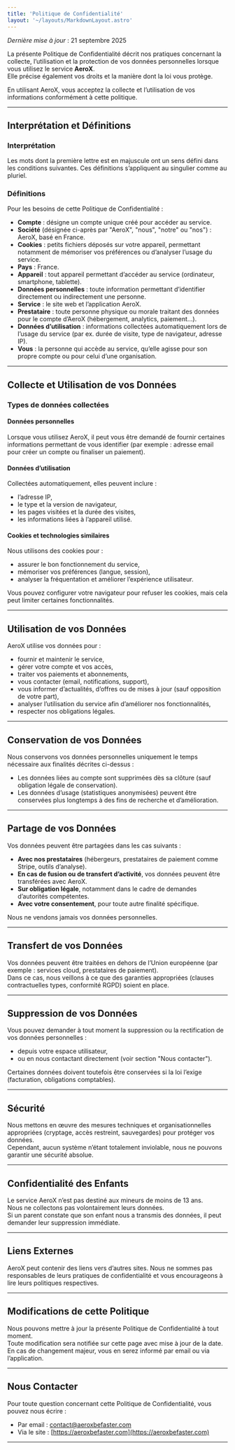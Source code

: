 ```yaml
---
title: 'Politique de Confidentialité'
layout: '~/layouts/MarkdownLayout.astro'
---
```


_Dernière mise à jour_ : 21 septembre 2025

La présente Politique de Confidentialité décrit nos pratiques concernant la collecte, l’utilisation et la protection de vos données personnelles lorsque vous utilisez le service **AeroX**.  
Elle précise également vos droits et la manière dont la loi vous protège.

En utilisant AeroX, vous acceptez la collecte et l’utilisation de vos informations conformément à cette politique.

---

## Interprétation et Définitions

### Interprétation
Les mots dont la première lettre est en majuscule ont un sens défini dans les conditions suivantes. Ces définitions s’appliquent au singulier comme au pluriel.

### Définitions
Pour les besoins de cette Politique de Confidentialité :

- **Compte** : désigne un compte unique créé pour accéder au service.
- **Société** (désignée ci-après par "AeroX", "nous", "notre" ou "nos") : AeroX, basé en France.
- **Cookies** : petits fichiers déposés sur votre appareil, permettant notamment de mémoriser vos préférences ou d’analyser l’usage du service.
- **Pays** : France.
- **Appareil** : tout appareil permettant d’accéder au service (ordinateur, smartphone, tablette).
- **Données personnelles** : toute information permettant d’identifier directement ou indirectement une personne.
- **Service** : le site web et l’application AeroX.
- **Prestataire** : toute personne physique ou morale traitant des données pour le compte d’AeroX (hébergement, analytics, paiement…).
- **Données d’utilisation** : informations collectées automatiquement lors de l’usage du service (par ex. durée de visite, type de navigateur, adresse IP).
- **Vous** : la personne qui accède au service, qu’elle agisse pour son propre compte ou pour celui d’une organisation.

---

## Collecte et Utilisation de vos Données

### Types de données collectées

#### Données personnelles
Lorsque vous utilisez AeroX, il peut vous être demandé de fournir certaines informations permettant de vous identifier (par exemple : adresse email pour créer un compte ou finaliser un paiement).

#### Données d’utilisation
Collectées automatiquement, elles peuvent inclure :  
- l’adresse IP,  
- le type et la version de navigateur,  
- les pages visitées et la durée des visites,  
- les informations liées à l’appareil utilisé.

#### Cookies et technologies similaires
Nous utilisons des cookies pour :  
- assurer le bon fonctionnement du service,  
- mémoriser vos préférences (langue, session),  
- analyser la fréquentation et améliorer l’expérience utilisateur.  

Vous pouvez configurer votre navigateur pour refuser les cookies, mais cela peut limiter certaines fonctionnalités.

---

## Utilisation de vos Données

AeroX utilise vos données pour :  
- fournir et maintenir le service,  
- gérer votre compte et vos accès,  
- traiter vos paiements et abonnements,  
- vous contacter (email, notifications, support),  
- vous informer d’actualités, d’offres ou de mises à jour (sauf opposition de votre part),  
- analyser l’utilisation du service afin d’améliorer nos fonctionnalités,  
- respecter nos obligations légales.

---

## Conservation de vos Données

Nous conservons vos données personnelles uniquement le temps nécessaire aux finalités décrites ci-dessus :  
- Les données liées au compte sont supprimées dès sa clôture (sauf obligation légale de conservation).  
- Les données d’usage (statistiques anonymisées) peuvent être conservées plus longtemps à des fins de recherche et d’amélioration.

---

## Partage de vos Données

Vos données peuvent être partagées dans les cas suivants :  
- **Avec nos prestataires** (hébergeurs, prestataires de paiement comme Stripe, outils d’analyse).  
- **En cas de fusion ou de transfert d’activité**, vos données peuvent être transférées avec AeroX.  
- **Sur obligation légale**, notamment dans le cadre de demandes d’autorités compétentes.  
- **Avec votre consentement**, pour toute autre finalité spécifique.

Nous ne vendons jamais vos données personnelles.

---

## Transfert de vos Données

Vos données peuvent être traitées en dehors de l’Union européenne (par exemple : services cloud, prestataires de paiement).  
Dans ce cas, nous veillons à ce que des garanties appropriées (clauses contractuelles types, conformité RGPD) soient en place.

---

## Suppression de vos Données

Vous pouvez demander à tout moment la suppression ou la rectification de vos données personnelles :  
- depuis votre espace utilisateur,  
- ou en nous contactant directement (voir section "Nous contacter").  

Certaines données doivent toutefois être conservées si la loi l’exige (facturation, obligations comptables).

---

## Sécurité

Nous mettons en œuvre des mesures techniques et organisationnelles appropriées (cryptage, accès restreint, sauvegardes) pour protéger vos données.  
Cependant, aucun système n’étant totalement inviolable, nous ne pouvons garantir une sécurité absolue.

---

## Confidentialité des Enfants

Le service AeroX n’est pas destiné aux mineurs de moins de 13 ans.  
Nous ne collectons pas volontairement leurs données.  
Si un parent constate que son enfant nous a transmis des données, il peut demander leur suppression immédiate.

---

## Liens Externes

AeroX peut contenir des liens vers d’autres sites. Nous ne sommes pas responsables de leurs pratiques de confidentialité et vous encourageons à lire leurs politiques respectives.

---

## Modifications de cette Politique

Nous pouvons mettre à jour la présente Politique de Confidentialité à tout moment.  
Toute modification sera notifiée sur cette page avec mise à jour de la date.  
En cas de changement majeur, vous en serez informé par email ou via l’application.

---

## Nous Contacter

Pour toute question concernant cette Politique de Confidentialité, vous pouvez nous écrire :  

- Par email : contact@aeroxbefaster.com
- Via le site : [https://aeroxbefaster.com](https://aeroxbefaster.com)

---
